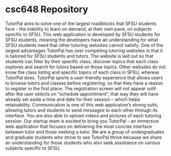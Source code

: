# csc648 Repository

TutorPal aims to solve one of the largest roadblocks that SFSU students face - the inability to learn on demand, at their own pace, on subjects specific to SFSU. This web application is developed by SFSU students for SFSU students, meaning the developers have an understanding for what SFSU students need that other tutoring websites cannot satisfy.
One of the largest advantages TutorPal has over competing tutoring websites is that it is tailored for SFSU students and tutors. The website is laid out so that students can filter by their specific class, discover topics that each class explores and search for tutors based on those topics. Other websites do not know the class listing and specific topics of each class in SFSU, whereas TutorPal does. TutorPal sports a user-friendly experience that allows users to browse tutors and classes before registering, so that they have a reason to register in the first place. The registration screen will not appear until after the user selects on “schedule appointment”, that way they will have already set aside a time and date for their session – which helps retainability. Communication is one of this web application’s strong suits, allowing tutors and students to send messages to each other through its interface. You are also able to upload videos and pictures of each tutoring session.
Our startup team is excited to bring you TutorPal – an immersive web application that focuses on delivering the most concise interface between tutor and those seeking a tutor. We are a group of undergraduates and graduate students who strive to see TutorPal thrive because we share an understanding for those students who also seek assistance on various subjects specific to SFSU.